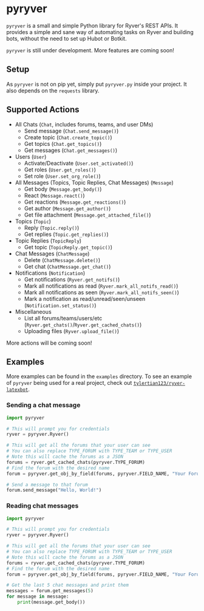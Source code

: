 # pyryver

`pyryver` is a small and simple Python library for Ryver's REST APIs. It provides a simple and sane way of automating tasks on Ryver and building bots, without the need to set up Hubot or Botkit.

`pyryver` is still under development. More features are coming soon!

## Setup
As `pyryver` is not on pip yet, simply put `pyryver.py` inside your project. It also depends on the `requests` library.

## Supported Actions
  - All Chats (`Chat`, includes forums, teams, and user DMs)
    - Send message (`Chat.send_message()`)
    - Create topic (`Chat.create_topic()`)
    - Get topics (`Chat.get_topics()`)
    - Get messages (`Chat.get_messages()`)
  - Users (`User`)
    - Activate/Deactivate (`User.set_activated()`)
    - Get roles (`User.get_roles()`)
    - Set role (`User.set_org_role()`)
  - All Messages (Topics, Topic Replies, Chat Messages) (`Message`)
    - Get body (`Message.get_body()`)
    - React (`Message.react()`)
    - Get reactions (`Message.get_reactions()`)
    - Get author (`Message.get_author()`)
    - Get file attachment (`Message.get_attached_file()`)
  - Topics (`Topic`)
    - Reply (`Topic.reply()`)
    - Get replies (`Topic.get_replies()`)
  - Topic Replies (`TopicReply`)
    - Get topic (`TopicReply.get_topic()`)
  - Chat Messages (`ChatMessage`)
    - Delete (`ChatMessage.delete()`)
    - Get chat (`ChatMessage.get_chat()`)
  - Notifications (`Notification`)
    - Get notifications (`Ryver.get_notifs()`)
    - Mark all notifications as read (`Ryver.mark_all_notifs_read()`)
    - Mark all notifications as seen (`Ryver.mark_all_notifs_seen()`)
    - Mark a notification as read/unread/seen/unseen (`Notification.set_status()`)
  - Miscellaneous
    - List all forums/teams/users/etc (`Ryver.get_chats()`/`Ryver.get_cached_chats()`)
    - Uploading files (`Ryver.upload_file()`)

More actions will be coming soon!

## Examples
More examples can be found in the `examples` directory.
To see an example of `pyryver` being used for a real project, check out [`tylertian123/ryver-latexbot`](https://github.com/tylertian123/ryver-latexbot).

### Sending a chat message
```py
import pyryver

# This will prompt you for credentials
ryver = pyryver.Ryver()

# This will get all the forums that your user can see
# You can also replace TYPE_FORUM with TYPE_TEAM or TYPE_USER
# Note this will cache the forums as a JSON
forums = ryver.get_cached_chats(pyryver.TYPE_FORUM)
# Find the forum with the desired name
forum = pyryver.get_obj_by_field(forums, pyryver.FIELD_NAME, "Your Forum Name")

# Send a message to that forum
forum.send_message("Hello, World!")
```

### Reading chat messages
```py
import pyryver

# This will prompt you for credentials
ryver = pyryver.Ryver()

# This will get all the forums that your user can see
# You can also replace TYPE_FORUM with TYPE_TEAM or TYPE_USER
# Note this will cache the forums as a JSON
forums = ryver.get_cached_chats(pyryver.TYPE_FORUM)
# Find the forum with the desired name
forum = pyryver.get_obj_by_field(forums, pyryver.FIELD_NAME, "Your Forum Name")

# Get the last 5 chat messages and print them
messages = forum.get_messages(5)
for message in message:
    print(message.get_body())
```
